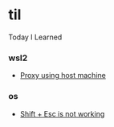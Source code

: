 # til

Today I Learned

### wsl2

- [Proxy using host machine](wsl2/Proxy%20using%20host%20machine.md)

### os

- [Shift + Esc is not working](os/Shift%20+%20Esc%20is%20not%20working.md)
